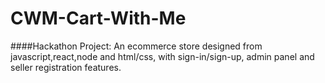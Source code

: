 # CWM-Cart-With-Me
####Hackathon Project: An ecommerce store designed from javascript,react,node and html/css, with sign-in/sign-up, admin panel and seller registration features.
